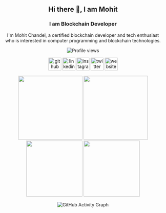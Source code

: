 
<div id="header" align="center">

## Hi there 👋, I am Mohit
### I am Blockchain Developer

I'm Mohit Chandel, a certified blockchain developer and tech enthusiast who is interested in computer programming and blockchain technologies. 

![Profile views](https://gpvc.arturio.dev/mohitchandel)

[<img src='https://github.githubassets.com/images/modules/logos_page/Octocat.png' alt='github' height='40'>](https://github.com/mohitchandel)  [<img src='https://cdn-icons-png.flaticon.com/512/174/174857.png' alt='linkedin' height='40'>](https://www.linkedin.com/in/mohit-chandel-b0077816a/)  [<img src='https://upload.wikimedia.org/wikipedia/commons/thumb/a/a5/Instagram_icon.png/2048px-Instagram_icon.png' alt='instagram' height='40'>](https://www.instagram.com/mohitchandel.me/)  [<img src='https://cdn-icons-png.flaticon.com/512/124/124021.png' alt='twitter' height='40'>](https://twitter.com/mohitchandel55)  [<img src='https://cdn-icons-png.flaticon.com/512/252/252035.png' alt='website' height='40'>](https://mohitchandel.github.io)


<div align="center">
  <img height="200em" src="https://github-readme-stats.vercel.app/api?username=mohitchandel&show_icons=true&theme=chartreuse-dark&include_all_commits=true&count_private=true"/>
  <img height="200em" src="https://metrics.lecoq.io/mohitchandel"/>
</div>
 <div align="center">
  <img height="175em" src="https://github-readme-stats.vercel.app/api/top-langs/?username=mohitchandel&theme=blue-green"/>
  <img height="175em" src="https://github-readme-streak-stats.herokuapp.com/?user=mohitchandel"/>
</div>
  
 ![GitHub Activity Graph](https://activity-graph.herokuapp.com/graph?username=mohitchandel)  

  
</div>
